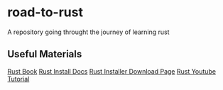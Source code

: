 # road-to-rust
A repository going throught the journey of learning rust

## Useful Materials
[Rust Book](https://doc.rust-lang.org/book/)
[Rust Install Docs](https://www.youtube.com/redirect?event=video_description&redir_token=QUFFLUhqbDlqRzd5N3ZZdHRiemRGTC05aXRXc0Y3THJCQXxBQ3Jtc0tuUlN6WURWd1o3M3dhY2NDUGtzaWp1cHUyWVlrUldCcFl6VkVtcG9jc2dYbHNfNFVaY3hVeXRhMDN5M2diSDJlMmt2M1lYUjY4YS1LendwZ25XTnVFQnRpNWRKN3Itd05nWXctd1VTV19zblNkUVo2NA&q=https%3A%2F%2Fdoc.rust-lang.org%2Fbook%2Fch01-01-installation.html&v=T_KrYLW4jw8)
[Rust Installer Download Page](https://www.youtube.com/redirect?event=video_description&redir_token=QUFFLUhqbGtNaVl3ek14eU5TNEo2N0s0aVJZbXRfS0laZ3xBQ3Jtc0tsWmdPWVRpc1hTS1hkSkRWRVVBTHgxeUh0cFdGa0QyblZFTEptRS11eWdscmxWOWJUdzVubHN2QWhIY20tZVJmWEdEYnV2UXp5WG9LbmQwVkNWVG9pbU1tc1NUZkJNV040dGlFQmZNVzRPdGdWMXlOQQ&q=https%3A%2F%2Fwww.rust-lang.org%2Ftools%2Finstall&v=T_KrYLW4jw8)
[Rust Youtube Tutorial](https://www.youtube.com/playlist?list=PLzMcBGfZo4-nyLTlSRBvo0zjSnCnqjHYQ)